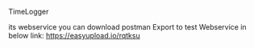 TimeLogger

its webservice you can download postman Export to test Webservice in below link:
https://easyupload.io/rqtksu
